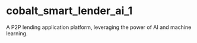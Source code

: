 # cobalt_smart_lender_ai_1
A P2P lending application platform, leveraging the power of AI and machine learning.

